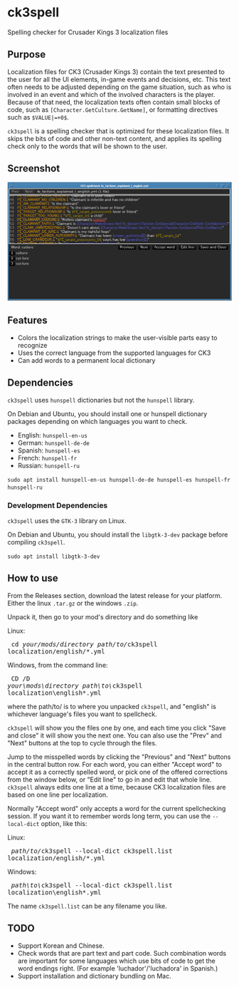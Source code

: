 # ck3spell
Spelling checker for Crusader Kings 3 localization files

## Purpose
Localization files for CK3 (Crusader Kings 3) contain the text presented to the user for all the UI elements, in-game events and decisions, etc.
This text often needs to be adjusted depending on the game situation, such as who is involved in an event and which of the involved characters is the player.
Because of that need, the localization texts often contain small blocks of code, such as `[Character.GetCulture.GetName]`, or formatting directives such as `$VALUE|=+0$`.

`ck3spell` is a spelling checker that is optimized for these localization files. It skips the bits of code and other non-text content, and applies its spelling check only to the words that will be shown to the user.

## Screenshot
![application screenshot](./screenshots/sample.png "Sample of the UI")

## Features
* Colors the localization strings to make the user-visible parts easy to recognize
* Uses the correct language from the supported languages for CK3
* Can add words to a permanent local dictionary

## Dependencies
`ck3spell` uses `hunspell` dictionaries but not the `hunspell` library.

On Debian and Ubuntu, you should install one or hunspell dictionary packages depending on which languages you want to check.

* English: `hunspell-en-us`
* German: `hunspell-de-de`
* Spanish: `hunspell-es`
* French: `hunspell-fr`
* Russian: `hunspell-ru`

`sudo apt install hunspell-en-us hunspell-de-de hunspell-es hunspell-fr hunspell-ru`

### Development Dependencies
`ck3spell` uses the `GTK-3` library on Linux.

On Debian and Ubuntu, you should install the `libgtk-3-dev` package before compiling `ck3spell`.

`sudo apt install libgtk-3-dev`

## How to use
From the Releases section, download the latest release for your platform.
Either the linux `.tar.gz` or the windows `.zip`.

Unpack it, then go to your mod's directory and do something like

Linux:  <pre>
cd <i>your/mods/directory</i>
<i>path/to/</i>ck3spell localization/english/*.yml
</pre>

Windows, from the command line:  <pre>
CD /D <i>your\mods\directory</i>
<i>path\to\\</i>ck3spell localization\english\*.yml
</pre>

where the path/to/ is to where you unpacked `ck3spell`, and "english" is whichever language's files you want to spellcheck.

`ck3spell` will show you the files one by one, and each time you click "Save and close" it will show you the next one. You can also use the "Prev" and "Next" buttons at the top to cycle through the files.

Jump to the misspelled words by clicking the "Previous" and "Next" buttons in the central button row. For each word, you can either "Accept word" to accept it as a correctly spelled word, or pick one of the offered corrections from the window below, or "Edit line" to go in and edit that whole line. `ck3spell` always edits one line at a time, because CK3 localization files are based on one line per localization.

Normally "Accept word" only accepts a word for the current spellchecking session. If you want it to remember words long term, you can use the `--local-dict` option, like this:

Linux:  <pre>
<i>path/to/</i>ck3spell --local-dict ck3spell.list localization/english/*.yml
</pre>

Windows:  <pre>
<i>path\to\\</i>ck3spell --local-dict ck3spell.list localization\english\*.yml
</pre>

The name `ck3spell.list` can be any filename you like.

## TODO
* Support Korean and Chinese.
* Check words that are part text and part code. Such combination words are important for some languages which use bits of code to get the word endings right. (For example 'luchador'/'luchadora' in Spanish.)
* Support installation and dictionary bundling on Mac.
